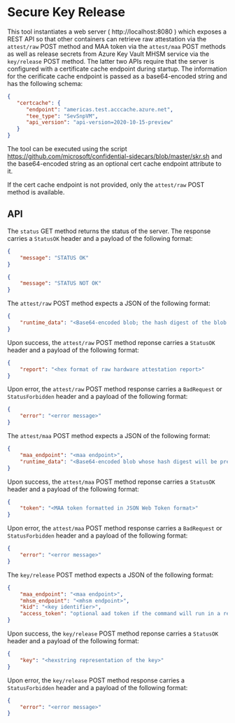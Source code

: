 Secure Key Release
==================
This tool instantiates a web server ( http://localhost:8080 ) which exposes a REST API so that other containers can retrieve raw attestation via the `attest/raw` POST method and MAA token via the `attest/maa` POST methods as well as release secrets from Azure Key Vault MHSM service via the `key/release` POST method. The latter two APIs require that the server is configured with a certificate cache endpoint during startup. The information for the cerificate cache endpoint is passed as a base64-encoded string and has the following schema:

```json
{
   "certcache": {
      "endpoint": "americas.test.acccache.azure.net",
      "tee_type": "SevSnpVM",
      "api_version": "api-version=2020-10-15-preview"
   }
}
```

The tool can be executed using the script https://github.com/microsoft/confidential-sidecars/blob/master/skr.sh and the base64-encoded string as an optional cert cache endpoint attribute to it.

If the cert cache endpoint is not provided, only the `attest/raw` POST method is available.

API
---

The `status` GET method returns the status of the server. The response carries a `StatusOK` header and a payload of the following format:

```json
{
    "message": "STATUS OK"
}

{
    "message": "STATUS NOT OK"
}
```

The `attest/raw` POST method expects a JSON of the following format:

```json
{	    
    "runtime_data": "<Base64-encoded blob; the hash digest of the blob will be presented as report data in the raw attestation report>"    
}
```

Upon success, the `attest/raw` POST method reponse carries a `StatusOK` header and a payload of the following format:

```json
{
    "report": "<hex format of raw hardware attestation report>"
}
```

Upon error, the `attest/raw` POST method response carries a `BadRequest` or `StatusForbidden` header and a payload of the following format:

```json
{
    "error": "<error message>"
}
```

The `attest/maa` POST method expects a JSON of the following format:

```json
{	
    "maa_endpoint": "<maa endpoint>",
    "runtime_data": "<Base64-encoded blob whose hash digest will be presented as runtime data in maa token>"    
}
```

Upon success, the `attest/maa` POST method reponse carries a `StatusOK` header and a payload of the following format:

```json
{
    "token": "<MAA token formatted in JSON Web Token format>"
}
```

Upon error, the `attest/maa` POST method response carries a `BadRequest` or `StatusForbidden` header and a payload of the following format:

```json
{
    "error": "<error message>"
}
```

The `key/release` POST method expects a JSON of the following format:

```json
{	
    "maa_endpoint": "<maa endpoint>",
    "mhsm_endpoint": "<mhsm endpoint>",
    "kid": "<key identifier>",
    "access_token": "optional aad token if the command will run in a resource without proper managed identity assigned"
}
```

Upon success, the `key/release` POST method reponse carries a `StatusOK` header and a payload of the following format:

```json
{
    "key": "<hexstring representation of the key>"
}
```

Upon error, the `key/release` POST method response carries a `StatusForbidden` header and a payload of the following format:

```json
{
    "error": "<error message>"
}
```

